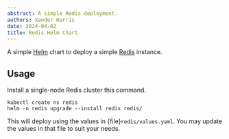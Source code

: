 ```yaml
---
abstract: A simple Redis deployment.
authors: Xander Harris
date: 2024-04-02
title: Redis Helm Chart
---
```


A simple [Helm](https://helm.sh) chart to deploy a simple
[Redis](https://redis.io) instance.

## Usage

Install a single-node Redis cluster this command.

```{code-block} shell
kubectl create ns redis
helm -n redis upgrade --install redis redis/
```

This will deploy using the values in {file}`redis/values.yaml`. You may update
the values in that file to suit your needs.
